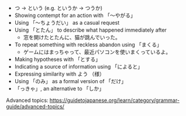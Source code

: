 - つ -> という (e.g. というか -> つうか)
- Showing contempt for an action with 「～やがる」
- Using 「～ちょうだい」 as a casual request
- Using 「とたん」 to describe what happened immediately after
	- 窓を開けたとたんに、猫が跳んでいった。
- To repeat something with reckless abandon using 「まくる」
	- ゲームにはまっちゃって、最近パソコンを使いまくっているよ。
 - Making hypotheses with 「とする」
 - Indicating a source of information using 「によると」
 - Expressing similarity with よう （様）
 - Using 「のみ」 as a formal version of 「だけ」
 - 「っきゃ」, an alternative to 「しか」

Advanced topics:
https://guidetojapanese.org/learn/category/grammar-guide/advanced-topics/